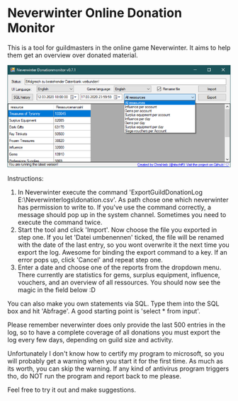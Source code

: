# Neverwinter Online Donation Monitor

This is a tool for guildmasters in the online game Neverwinter. It aims to help them get an overview over donated material.

![Preview](https://raw.githubusercontent.com/chrisheib/NWO-Donation-Monitor/master/NW-Spendenmonitor/Grafik/preview.png)

Instructions:
1. In Neverwinter execute the command 'ExportGuildDonationLog E:\Neverwinterlogs\donation.csv'. As path chose one which neverwinter has permission to write to. If you've use the command correctly, a message should pop up in the system channel. Sometimes you need to execute the command twice.
2. Start the tool and click 'Import'. Now choose the file you exported in step one. If you let 'Datei umbenennen' ticked, the file will be renamed with the date of the last entry, so you wont overwrite it the next time you export the log. Awesome for binding the export command to a key. If an error pops up, click 'Cancel' and repeat step one.
3. Enter a date and choose one of the reports from the dropdown menu. There currently are statistics for gems, surplus equipment, influence, vouchers, and an overview of all ressources. You should now see the magic in the field below :D

You can also make you own statements via SQL. Type them into the SQL box and hit 'Abfrage'. A good starting point is 'select * from input'.

Please remember neverwinter does only provide the last 500 entries in the log, so to have a complete coverage of all donations you must export the log every few days, depending on guild size and activity.

Unfortunately I don't know how to certify my program to microsoft, so you will probably get a warning when you start it for the first time. As much as its worth, you can skip the warning. If any kind of antivirus program triggers tho, do NOT run the program and report back to me please.

Feel free to try it out and make suggestions.
